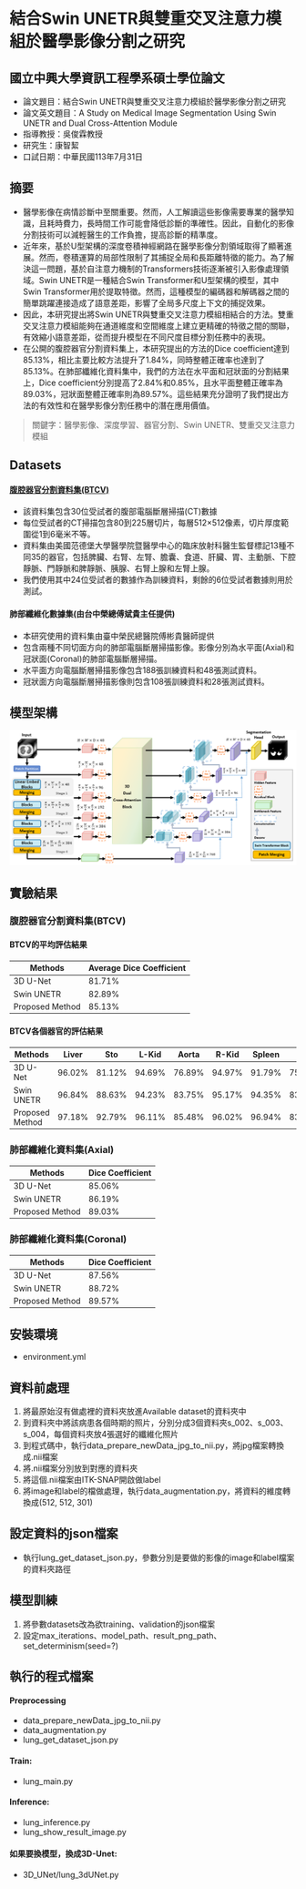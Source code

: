 # 結合Swin UNETR與雙重交叉注意力模組於醫學影像分割之研究
## 國立中興大學資訊工程學系碩士學位論文
- 論文題目：結合Swin UNETR與雙重交叉注意力模組於醫學影像分割之研究
- 論文英文題目：A Study on Medical Image Segmentation Using Swin UNETR and Dual Cross-Attention Module
- 指導教授：吳俊霖教授
- 研究生：康智絜
- 口試日期：中華民國113年7月31日

## 摘要
- 醫學影像在病情診斷中至關重要。然而，人工解讀這些影像需要專業的醫學知識，且耗時費力，長時間工作可能會降低診斷的準確性。因此，自動化的影像分割技術可以減輕醫生的工作負擔，提高診斷的精準度。
- 近年來，基於U型架構的深度卷積神經網路在醫學影像分割領域取得了顯著進展。然而，卷積運算的局部性限制了其捕捉全局和長距離特徵的能力。為了解決這一問題，基於自注意力機制的Transformers技術逐漸被引入影像處理領域。Swin UNETR是一種結合Swin Transformer和U型架構的模型，其中Swin Transformer用於提取特徵。然而，這種模型的編碼器和解碼器之間的簡單跳躍連接造成了語意差距，影響了全局多尺度上下文的捕捉效果。
- 因此，本研究提出將Swin UNETR與雙重交叉注意力模組相結合的方法。雙重交叉注意力模組能夠在通道維度和空間維度上建立更精確的特徵之間的關聯，有效縮小語意差距，從而提升模型在不同尺度目標分割任務中的表現。
- 在公開的腹腔器官分割資料集上，本研究提出的方法的Dice coefficient達到85.13%，相比主要比較方法提升了1.84%，同時整體正確率也達到了85.13%。在肺部纖維化資料集中，我們的方法在水平面和冠狀面的分割結果上，Dice coefficient分別提高了2.84%和0.85%，且水平面整體正確率為89.03%，冠狀面整體正確率則為89.57%。這些結果充分證明了我們提出方法的有效性和在醫學影像分割任務中的潛在應用價值。

> 關鍵字：醫學影像、深度學習、器官分割、Swin UNETR、雙重交叉注意力模組

## Datasets
#### [腹腔器官分割資料集(BTCV)](https://www.synapse.org/Synapse:syn3193805/wiki/217789)
- 該資料集包含30位受試者的腹部電腦斷層掃描(CT)數據
- 每位受試者的CT掃描包含80到225層切片，每層512×512像素，切片厚度範圍從1到6毫米不等。
- 資料集由美國范德堡大學醫學院暨醫學中心的臨床放射科醫生監督標記13種不同35的器官，包括脾臟、右腎、左腎、膽囊、食道、肝臟、胃、主動脈、下腔靜脈、門靜脈和脾靜脈、胰腺、右腎上腺和左腎上腺。
- 我們使用其中24位受試者的數據作為訓練資料，剩餘的6位受試者數據則用於測試。

#### 肺部纖維化數據集(由台中榮總傅斌貴主任提供)
- 本研究使用的資料集由臺中榮民總醫院傅彬貴醫師提供
- 包含兩種不同切面方向的肺部電腦斷層掃描影像。影像分別為水平面(Axial)和冠狀面(Coronal)的肺部電腦斷層掃描。
- 水平面方向電腦斷層掃描影像包含188張訓練資料和48張測試資料。
- 冠狀面方向電腦斷層掃描影像則包含108張訓練資料和28張測試資料。

## 模型架構
![本研究之網路架構示意圖](https://github.com/kang0921/A-Study-on-Medical-Image-Segmentation-Using-Swin-UNETR-and-Dual-ross-Attention-Module/blob/main/assets/%E6%9C%AC%E7%A0%94%E7%A9%B6%E4%B9%8B%E7%B6%B2%E8%B7%AF%E6%9E%B6%E6%A7%8B%E7%A4%BA%E6%84%8F%E5%9C%96.png)

## 實驗結果
### 腹腔器官分割資料集(BTCV)
#### BTCV的平均評估結果
| Methods | Average Dice Coefficient | 
|---------|--------------------------|
| 3D U-Net |  81.71% |
| Swin UNETR | 82.89% |
| Proposed Method | 85.13% |

#### BTCV各個器官的評估結果
| Methods | Liver |  Sto | L-Kid | Aorta | R-Kid | Spleen |	Pan | IVC |	Eso |	Veins | L-Ad | Gall | R-Ad |
|---------|-------|-------|-------|-------|-------|-------|-------|-------|-------|-------|-------|-------|-------|
| 3D U-Net |  96.02% | 81.12% | 94.69%|76.89%|94.97%|91.79%|75.63%|79.41%|67.83%|79.40%|76.80%|75.87%|54.70%|
| Swin UNETR | 96.84% | 88.63% | 94.23%|83.75%|95.17%|94.35%|83.00%|83.40%|73.70%|82.52%|83.62%|78.65%|66.67%|
| Proposed Method | 97.18% | 92.79% | 96.11%|85.48%|96.02%|96.94%|83.69%|86.13%|77.20%|81.34%|80.85%|85.07%|65.46%|

### 肺部纖維化資料集(Axial)
| Methods | Dice Coefficient | 
|---------|--------------------------|
| 3D U-Net |  85.06% |
| Swin UNETR | 86.19% |
| Proposed Method | 89.03% |

### 肺部纖維化資料集(Coronal)
| Methods | Dice Coefficient | 
|---------|--------------------------|
| 3D U-Net |  87.56% |
| Swin UNETR | 88.72% |
| Proposed Method | 89.57% |
## 安裝環境
- environment.yml

## 資料前處理
1. 將最原始沒有做處裡的資料夾放進Available dataset的資料夾中
2. 到資料夾中將該病患各個時期的照片，分別分成3個資料夾s_002、s_003、s_004，每個資料夾放4張選好的纖維化照片
3. 到程式碼中，執行data_prepare_newData_jpg_to_nii.py，將jpg檔案轉換成.nii檔案
4. 將.nii檔案分別放到對應的資料夾
5. 將這個.nii檔案由ITK-SNAP開啟做label
6. 將image和label的檔做處理，執行data_augmentation.py，將資料的維度轉換成(512, 512, 301)

## 設定資料的json檔案
- 執行lung_get_dataset_json.py，參數分別是要做的影像的image和label檔案的資料夾路徑

## 模型訓練
1. 將參數datasets改為欲training、validation的json檔案
2. 設定max_iterations、model_path、result_png_path、set_determinism(seed=?)

## 執行的程式檔案
#### Preprocessing
- data_prepare_newData_jpg_to_nii.py
- data_augmentation.py
- lung_get_dataset_json.py

#### Train:
- lung_main.py

#### Inference:
- lung_inference.py
- lung_show_result_image.py

#### 如果要換模型，換成3D-Unet:
- 3D_UNet/lung_3dUNet.py
